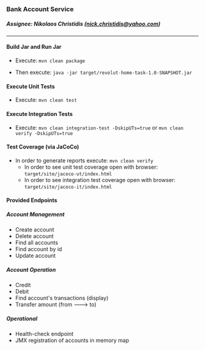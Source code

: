 ### Bank Account Service

##### Assignee: Nikolaos Christidis (nick.christidis@yahoo.com)
<hr>



#### Build Jar and Run Jar
* Execute: `mvn clean package`

* Then execute: `java -jar target/revolut-home-task-1.0-SNAPSHOT.jar`


#### Execute Unit Tests
* Execute: `mvn clean test`


#### Execute Integration Tests
* Execute: `mvn clean integration-test -DskipUTs=true` or `mvn clean verify -DskipUTs=true`


#### Test Coverage (via JaCoCo)
* In order to generate reports execute: `mvn clean verify`
    * In order to see unit test coverage open with browser: `target/site/jacoco-ut/index.html`
    * In order to see integration test coverage open with browser: `target/site/jacoco-it/index.html`
    
    
#### Provided Endpoints

##### Account Management
* Create account
* Delete account
* Find all accounts
* Find account by id
* Update account


##### Account Operation
* Credit
* Debit
* Find account's transactions (display)
* Transfer amount (from ---> to)


##### Operational
* Health-check endpoint
* JMX registration of accounts in memory map
